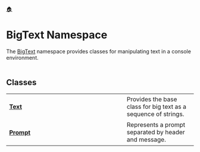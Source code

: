 <a href="https://github.com/cipher-1i/BCCLibrary/blob/master/README.md#bigconsole">🏠</a>
<h1 id="bigtext-namespace">BigText Namespace</h1>
The <a href="#bigtext-namespace">BigText</a> namespace provides classes for manipulating text in a console environment.
<br/><br/>
<h2>Classes</h2>
<table>
<tbody>
<tr>
<td width="300">
<h4><a href="https://github.com/cipher-1i/BCCLibrary/blob/master/documentation/BigText/Text.md#text-class">Text</a></h4>
</td>
<td>
Provides the base class for big text as a sequence of strings.
</td>
</tr>
<tr>
<td>
<h4><a href="https://github.com/cipher-1i/BCCLibrary/blob/master/documentation/BigText/Prompt.md#prompt-class">Prompt</a></h4>
</td>
<td>
Represents a prompt separated by header and message.
</td>
</tr>
</tbody>
</table>
